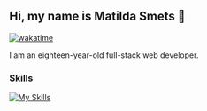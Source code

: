 ## Hi, my name is Matilda Smets 🙌

[![wakatime](https://wakatime.com/badge/user/d59f36a5-e521-4384-8006-50557ff1b7d8.svg)](https://wakatime.com/@d59f36a5-e521-4384-8006-50557ff1b7d8)

I am an eighteen-year-old full-stack web developer.

### Skills
[![My Skills](https://skillicons.dev/icons?i=html,bootstrap,tailwindcss,css,js,php,laravel,mysql,py,cs,cpp&theme=dark)](https://skillicons.dev)

